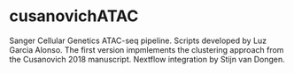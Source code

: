 # cusanovichATAC
Sanger Cellular Genetics ATAC-seq pipeline.
Scripts developed by Luz Garcia Alonso.
The first version impmlements the clustering approach from the Cusanovich 2018 manuscript.
Nextflow integration by Stijn van Dongen.
